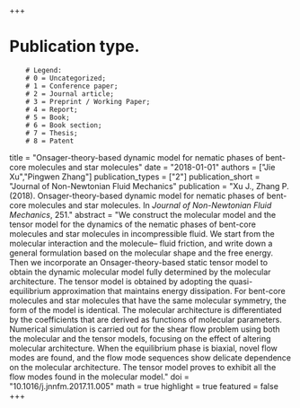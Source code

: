 +++
# Publication type.
        # Legend: 
        # 0 = Uncategorized; 
        # 1 = Conference paper; 
        # 2 = Journal article;
        # 3 = Preprint / Working Paper; 
        # 4 = Report; 
        # 5 = Book; 
        # 6 = Book section;
        # 7 = Thesis; 
        # 8 = Patent
title = "Onsager-theory-based dynamic model for nematic phases of bent-core molecules and star molecules"
date = "2018-01-01"
authors = ["Jie Xu","Pingwen Zhang"]
publication_types = ["2"]
publication_short = "Journal of Non-Newtonian Fluid Mechanics"
publication = "Xu J., Zhang P. (2018). Onsager-theory-based dynamic model for nematic phases of bent-core molecules and star molecules. In _Journal of Non-Newtonian Fluid Mechanics_, 251."
abstract = "We construct the molecular model and the tensor model for the dynamics of the nematic phases of bent-core molecules and star molecules in incompressible fluid. We start from the molecular interaction and the molecule– fluid friction, and write down a general formulation based on the molecular shape and the free energy. Then we incorporate an Onsager-theory-based static tensor model to obtain the dynamic molecular model fully determined by the molecular architecture. The tensor model is obtained by adopting the quasi-equilibrium approximation that maintains energy dissipation. For bent-core molecules and star molecules that have the same molecular symmetry, the form of the model is identical. The molecular architecture is differentiated by the coefficients that are derived as functions of molecular parameters. Numerical simulation is carried out for the shear flow problem using both the molecular and the tensor models, focusing on the effect of altering molecular architecture. When the equilibrium phase is biaxial, novel flow modes are found, and the flow mode sequences show delicate dependence on the molecular architecture. The tensor model proves to exhibit all the flow modes found in the molecular model."
doi = "10.1016/j.jnnfm.2017.11.005"
math = true
highlight = true
featured = false
+++